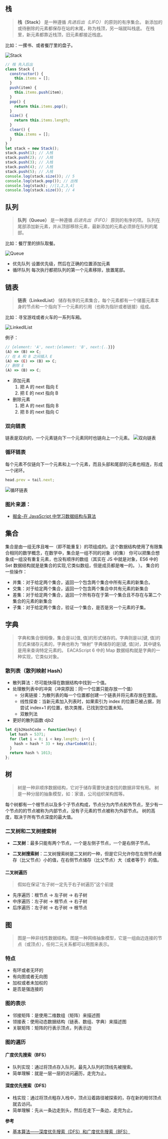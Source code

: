 ## 栈

> **栈（Stack）** 是一种遵循 _先进后出（LIFO）_ 的原则的有序集合。
> 新添加的或待删除的元素都保存在站的末尾，称为栈顶，另一端就叫栈底。
> 在栈里，新元素都靠近栈顶，旧元素都接近栈底。

比如：一摞书、或者餐厅里的盘子。

![Stack](./img/Stack.png)

```js
// 栈 先入后出
class Stack {
  constructor() {
    this.items = [];
  }
  push(item) {
    this.items.push(item);
  }
  pop() {
    return this.items.pop();
  }
  size() {
    return this.items.length;
  }
  clear() {
    this.items = [];
  }
}
let stack = new Stack();
stack.push(1); // 入栈
stack.push(2); // 入栈
stack.push(3); // 入栈
stack.push(4); // 入栈
stack.push(5); // 入栈
console.log(stack.size()); // 5
console.log(stack.pop()); // 出栈
console.log(stack); //[1,2,3,4]
console.log(stack.size()); // 4
```

## 队列

> **队列（Queue）** 是一种遵循 _后进先出（FIFO）_ 原则的有序的项。
> 队列在尾部添加新元素，并从顶部移除元素，最新添加的元素必须排在队列的尾部。

比如：餐厅里的排队取餐。

![Queue](./img/Queue.png)

- 优先队列
  设置优先级，然后在正确的位置添加元素
- 循环队列
  每次执行都把队列的第一个元素移除，放置尾部。

## 链表

> **链表（LinkedList）** 储存有序的元素集合，每个元素都有一个储蓄元素本身的节点和一个指向下一个元素的引用（也称为指针或者链接）组成。

比如：寻宝游戏或者火车的一系列车厢。

![LinkedlList](./img/LinkedlList.png)

例子：

```js
// {element: 'A', next:{element: 'B', next:{..}}}
(A) => (B) => C;
// 在 A 和 B 之间插入 E
(A) => (E) => (B) => C;
// 删除 E
(A) => (B) => C;
```

- 添加元素
  1. 把 A 的 next 指向 E
  2. 把 E 的 next 指向 B
- 删除元素
  1. 把 A 的 next 指向 B
  2. 把 B 的 next 指向 C

### 双向链表

链表是双向的，一个元素链向下一个元素同时也链向上一个元素。
![双向链表](./img/double_list.png)

### 循环链表

每个元素不仅链向下一个元素和上一个元素，而且头部和尾部的元素也相连，形成一个闭环。

```js
head.prev = tail.next;
```

![循环链表](./img/circular_list.png)

### 图片来源：

- [掘金-在 JavaScript 中学习数据结构与算法](https://juejin.im/post/594dfe795188250d725a220a)

## 集合

集合是由一组无序且唯一（即不能重复）的项组成的。这个数据结构使用了有限集合相同的数学概念，在数学中，集合是一组不同的对象（的集）
你可以把集合想象成一组没有重复元素，也没有顺序的数组（其实在 JS 中就是对象，ES6 中的 Set 数据结构就是是集合的实现,它类似数组，但是成员都是唯一的。 ）。
集合的一些操作：

- 并集：对于给定两个集合，返回一个包含两个集合中所有元素的新集合。
- 交集：对于给定两个集合，返回一个包含两个集合中共有元素的新集合
- 差集：对于给定两个集合，返回一个所有存在于第一个集合且不存在与第二个集合的元素的新集合
- 子集：对于给定两个集合，验证一个集合，是否是另一个元素的子集。

## 字典

> 字典和集合很相像，集合是以[值, 值]的形式储存的。字典则是以[键, 值]的形式来储存元素的，字典也称为 “映射”
> 字典储存的是[键, 值]对，其中键名是用来查询特定元素的。
> EACAScript 6 中的 Map 数据结构就是字典的一种实现，它类似对象。

### 散列表（散列映射 Hash）

- 散列算法：尽可能快得在数据结构中找到一个值。
- 处理散列表中的冲突（冲突原因：同一个位置只能存放一个值）
  - 分离链接：为散列表的每一个位置都创建一个链表并将元素存放在里面。
  - 线性探查：当新元素加入列表时，如果索引为 index 的位置已被占据，则尝试 index+1 的位置，依次类推，已找到空位置未知。
  - 双散列法
- 更好的散列函数 djb2

```js
let djb2HashCode = function(key) {
  let hash = 5371;
  for (let i = 0; i < key.length; i++) {
    hash = hash * 33 + key.charCodeAt(i);
  }
  return hash % 1013;
};
```

## 树

> 树是一种非顺序数据结构，它对于储存需要快速查找的数据非常有用。
> 树是一种分层的抽象模型，如：家谱，公司组织架构图等。

每个树都有一个根节点以及多个子节点构成，节点分为内节点和外节点，至少有一个节点的的节点被称为内部节点，没有子元素的节点被称为外部节点。
树的高度，取决于所有节点深度的最大值。

### 二叉树和二叉树搜索树

- **二叉树**：最多只能有两个节点，一个是左侧子节点，一个是右侧子节点。

- **二叉树搜索树**：二叉树搜索树是二叉树的一种，但是它只允许你在左侧节点储存（比父节点）小的值，在右侧节点储存（比父节点）大（或者等于）的值。

#### 二叉树遍历

> 假如在保证“左子树一定先于右子树遍历”这个前提

- 先序遍历：根节点 -> 左子树 -> 右子树
- 中序遍历：左子树 -> 根节点 -> 右子树
- 后序遍历：左子树 -> 右子树 -> 根节点

## 图

> 图是一种非线性数据结构。图是一种网络抽象模型，它是一组由边连接的节点（或顶点），任何二元关系都可以用图来表示。

### 特点

- 有环或者无环的
- 有向图或者无向图
- 加权或者未加权的
- 是否是强连接的

### 图的表示

- 邻接矩阵：是使用二维数组（矩阵）来描述图
- 领接表：使用动态数据结构（链表、数组、字典）来描述图
- 关联矩阵：矩阵的行表示顶点，列表示边

### 图的遍历

#### 广度优先搜索（BFS）

- 队列实现：通过将顶点存入队列，最先入队列的顶线先被搜索。
- 简单理解：就是一层一层的访问遍历，走完为止。

#### 深度优先搜索（DFS）

- 栈实现：通过将顶点粗存入栈中，顶点沿着路径被探索的，存在新的相邻顶点就去访问。
- 简单理解：先从一条边走到头，然后在走下一条边，走完为止。

**参考**

- [基本算法——深度优先搜索（DFS）和广度优先搜索（BFS）](https://www.jianshu.com/p/bff70b786bb6)
